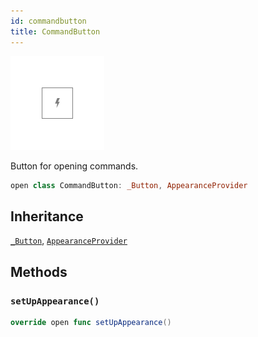 ```yaml
---
id: commandbutton 
title: CommandButton
--- 
```

![CommandButton](../../../../../assets/CommandButton_documentation.default-light.png)

Button for opening commands.

``` swift
open class CommandButton: _Button, AppearanceProvider 
```

## Inheritance

[`_Button`](../_Button), [`AppearanceProvider`](../../Utils/AppearanceProvider)

## Methods

### `setUpAppearance()`

``` swift
override open func setUpAppearance() 
```
